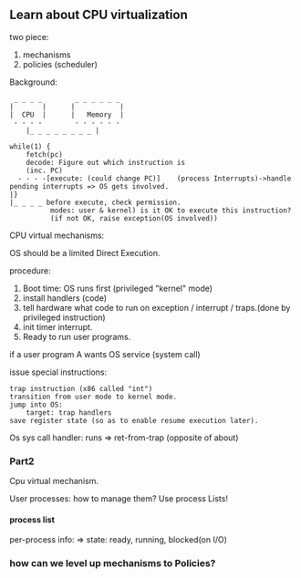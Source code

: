 ## Learn about CPU virtualization
two piece:
1. mechanisms
2. policies (scheduler)

Background:
```
 _ _ _ _        _ _ _ _ _ _
|       |      |           |
|  CPU  |      |   Memory  |
 - - - -        - - - - - -
    |_ _ _ _ _ _ _ _ |

while(1) {
    fetch(pc)
    decode: Figure out which instruction is
    (inc. PC)
  - - - -[execute: (could change PC)]    (process Interrupts)->handle pending interrupts => OS gets involved.
|}                                     
|_ _ _ _ before execute, check permission. 
          modes: user & kernel) is it OK to execute this instruction? 
          (if not OK, raise exception(OS involved))
```

CPU virtual mechanisms:

OS should be a limited Direct Execution.

procedure:
1. Boot time: OS runs first (privileged "kernel" mode)
2. install handlers (code)
3. tell hardware what code to run on exception / interrupt / traps.(done by privileged instruction)
4. init timer interrupt.
5. Ready to run user programs.

if a user program A wants OS service (system call)

issue special instructions:

    trap instruction (x86 called "int")
    transition from user mode to kernel mode.
    jump into OS: 
        target: trap handlers
    save register state (so as to enable resume execution later).

Os sys call handler: runs
    => ret-from-trap (opposite of about)

### Part2
Cpu virtual mechanism.

User processes: how to manage them? Use process Lists!
#### process list
per-process info: => state: ready, running, blocked(on I/O)
### how can we level up mechanisms to Policies?

